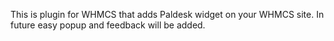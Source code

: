 This is plugin for WHMCS that adds Paldesk widget on your WHMCS site. In future easy popup and feedback will be added.
